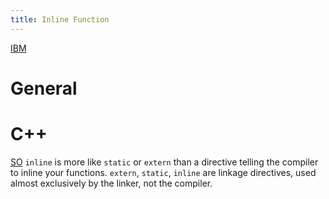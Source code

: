 ```yaml
---
title: Inline Function
---
```


[IBM]()
# General



# C++
[SO](https://stackoverflow.com/questions/1759300/when-should-i-write-the-keyword-inline-for-a-function-method)
`inline` is more like `static` or `extern` than a directive telling the compiler to inline your functions. `extern`, `static`, `inline` are linkage directives, used almost exclusively by the linker, not the compiler.


